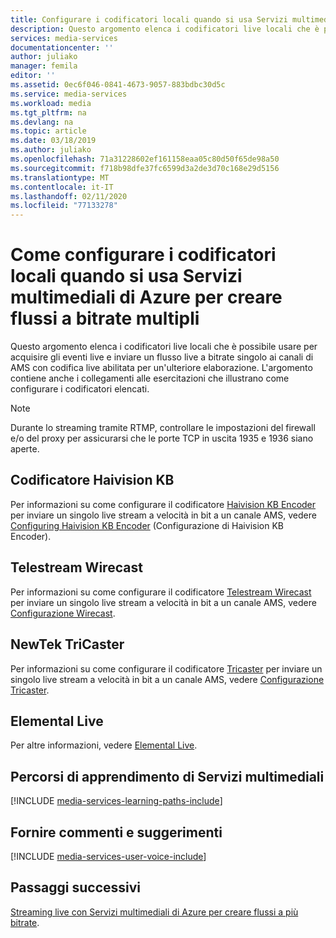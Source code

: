 ```yaml
---
title: Configurare i codificatori locali quando si usa Servizi multimediali di Azure per creare flussi a bitrate multipli | Microsoft Docs
description: Questo argomento elenca i codificatori live locali che è possibile usare per acquisire gli eventi live e inviare un flusso live a bitrate singolo ai canali di AMS con codifica live abilitata per un'ulteriore elaborazione. L'argomento contiene i collegamenti alle esercitazioni che illustrano come configurare i codificatori elencati.
services: media-services
documentationcenter: ''
author: juliako
manager: femila
editor: ''
ms.assetid: 0ec6f046-0841-4673-9057-883bdbc30d5c
ms.service: media-services
ms.workload: media
ms.tgt_pltfrm: na
ms.devlang: na
ms.topic: article
ms.date: 03/18/2019
ms.author: juliako
ms.openlocfilehash: 71a31228602ef161158eaa05c80d50f65de98a50
ms.sourcegitcommit: f718b98dfe37fc6599d3a2de3d70c168e29d5156
ms.translationtype: MT
ms.contentlocale: it-IT
ms.lasthandoff: 02/11/2020
ms.locfileid: "77133278"
---
```

# <a name="how-to-configure-on-premises-encoders-when-using-azure-media-services-to-create-multi-bitrate-streams"></a>Come configurare i codificatori locali quando si usa Servizi multimediali di Azure per creare flussi a bitrate multipli
Questo argomento elenca i codificatori live locali che è possibile usare per acquisire gli eventi live e inviare un flusso live a bitrate singolo ai canali di AMS con codifica live abilitata per un'ulteriore elaborazione. L'argomento contiene anche i collegamenti alle esercitazioni che illustrano come configurare i codificatori elencati.

> [!NOTE]
> Durante lo streaming tramite RTMP, controllare le impostazioni del firewall e/o del proxy per assicurarsi che le porte TCP in uscita 1935 e 1936 siano aperte.

## <a name="haivision-kb-encoder"></a>Codificatore Haivision KB
Per informazioni su come configurare il codificatore [Haivision KB Encoder](https://www.haivision.com/products/kb-series/) per inviare un singolo live stream a velocità in bit a un canale AMS, vedere [Configuring Haivision KB Encoder](media-services-configure-kb-live-encoder.md) (Configurazione di Haivision KB Encoder).

## <a name="telestream-wirecast"></a>Telestream Wirecast
Per informazioni su come configurare il codificatore [Telestream Wirecast](https://www.telestream.net/wirecast/overview.htm) per inviare un singolo live stream a velocità in bit a un canale AMS, vedere [Configurazione Wirecast](media-services-configure-wirecast-live-encoder.md).

## <a name="newtek-tricaster"></a>NewTek TriCaster
Per informazioni su come configurare il codificatore [Tricaster](https://newtek.com/products/tricaster-40.html) per inviare un singolo live stream a velocità in bit a un canale AMS, vedere [Configurazione Tricaster](media-services-configure-tricaster-live-encoder.md).

## <a name="elemental-live"></a>Elemental Live
Per altre informazioni, vedere [Elemental Live](https://www.elementaltechnologies.com/products/elemental-live).

## <a name="media-services-learning-paths"></a>Percorsi di apprendimento di Servizi multimediali
[!INCLUDE [media-services-learning-paths-include](../../../includes/media-services-learning-paths-include.md)]

## <a name="provide-feedback"></a>Fornire commenti e suggerimenti
[!INCLUDE [media-services-user-voice-include](../../../includes/media-services-user-voice-include.md)]

## <a name="next-steps"></a>Passaggi successivi

[Streaming live con Servizi multimediali di Azure per creare flussi a più bitrate](media-services-manage-live-encoder-enabled-channels.md).

